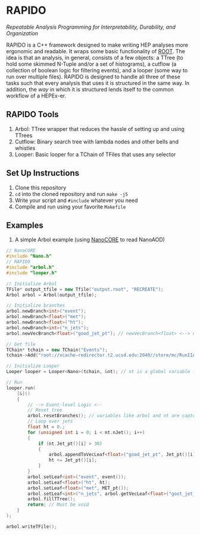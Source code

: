 # RAPIDO
_Repeatable Analysis Programming for Interpretability, Durability, and Organization_


RAPIDO is a C++ framework designed to make writing HEP analyses more ergonomic and readable. It wraps some basic 
functionality of [ROOT](https://root.cern/). The idea is that an analysis, in general, consists of a few objects: 
a TTree (to hold some skimmed N-Tuple and/or a set of histograms), a cutflow (a collection of boolean logic for 
filtering events), and a looper (some way to run over multiple files). RAPIDO is designed to handle all three of 
these tasks such that every analysis that uses it is structured in the same way. In addition, the _way_ in which 
it is structured lends itself to the common workflow of a HEPEx-er.

## RAPIDO Tools
1. Arbol: TTree wrapper that reduces the hassle of setting up and using TTrees
2. Cutflow: Binary search tree with lambda nodes and other bells and whistles
3. Looper: Basic looper for a TChain of TFiles that uses any selector

## Set Up Instructions
1. Clone this repository
2. `cd` into the cloned repository and run `make -j5`
3. Write your script and `#include` whatever you need
4. Compile and run using your favorite `Makefile`


## Examples
1. A simple Arbol example (using [NanoCORE](https://github.com/cmstas/NanoTools) to read NanoAOD)
```cpp
// NanoCORE
#include "Nano.h"
// RAPIDO
#include "arbol.h"
#include "looper.h"

// Initialize Arbol
TFile* output_tfile = new Tfile("output.root", "RECREATE");
Arbol arbol = Arbol(output_tfile);

// Initialize branches
arbol.newBranch<int>("event");
arbol.newBranch<float>("met");
arbol.newBranch<float>("ht");
arbol.newBranch<int>("n_jets");
arbol.newVecBranch<float>("good_jet_pt"); // newVecBranch<float> <--> newBranch<std::vector<float>>

// Get file
TChain* tchain = new TChain("Events"); 
tchain->Add("root://xcache-redirector.t2.ucsd.edu:2040//store/mc/RunIIAutumn18NanoAODv7/TTJets_DiLept_TuneCP5_13TeV-madgraphMLM-pythia8/NANOAODSIM/Nano02Apr2020_102X_upgrade2018_realistic_v21-v1/60000/69CAC742-7679-D342-BF99-BF22B6D10BA4.root");

// Initialize Looper
Looper looper = Looper<Nano>(tchain, &nt); // nt is a global variable from NanoCORE

// Run
looper.run(
    [&]()
    {
        // --> Event-level Logic <--
        // Reset tree
        arbol.resetBranches(); // variables like arbol and nt are captured by reference
        // Loop over jets
        float ht = 0.;
        for (unsigned int i = 0; i < nt.nJet(); i++) 
        {
            if (nt.Jet_pt()[i] > 30)
            {
                arbol.appendToVecLeaf<float>("good_jet_pt", Jet_pt()[i]);
                ht += Jet_pt()[i];
            }
        }
        arbol.setLeaf<int>("event", event());
        arbol.setLeaf<float>("ht", ht);
        arbol.setLeaf<float>("met", MET_pt());
        arbol.setLeaf<int>("n_jets", arbol.getVecLeaf<float>("goot_jet_pt").size());
        arbol.fillTTree();
        return; // Must be void
    }
);

arbol.writeTFile();
```
